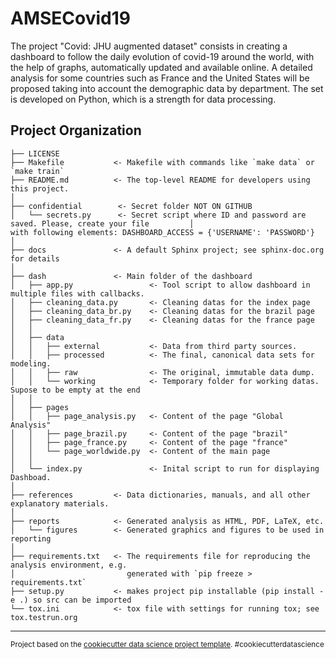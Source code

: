 AMSECovid19
==============================

The project "Covid: JHU augmented dataset" consists in creating a dashboard to follow the daily evolution of covid-19 around the world, with the help of graphs, automatically updated and available online. A detailed analysis for some countries such as France and the United States will be proposed taking into account the demographic data by department. The set is developed on Python, which is a strength for data processing.

Project Organization
------------

    ├── LICENSE
    ├── Makefile           <- Makefile with commands like `make data` or `make train`
    ├── README.md          <- The top-level README for developers using this project.
    │
    ├── confidential        <- Secret folder NOT ON GITHUB 
    │   └── secrets.py      <- Secret script where ID and password are saved. Please, create your file         │                          with following elements: DASHBOARD_ACCESS = {'USERNAME': 'PASSWORD'}
    │
    ├── docs               <- A default Sphinx project; see sphinx-doc.org for details
    │
    ├── dash               <- Main folder of the dashboard
    │   ├── app.py                 <- Tool script to allow dashboard in multiple files with callbacks.
    │   ├── cleaning_data.py       <- Cleaning datas for the index page
    │   ├── cleaning_data_br.py    <- Cleaning datas for the brazil page
    │   ├── cleaning_data_fr.py    <- Cleaning datas for the france page
    │   │
    │   ├── data                  
    │   │   ├── external           <- Data from third party sources.
    │   │   ├── processed          <- The final, canonical data sets for modeling.
    │   │   ├── raw                <- The original, immutable data dump.
    │   │   └── working            <- Temporary folder for working datas. Supose to be empty at the end
    │   │
    │   ├── pages                 
    │   │   ├── page_analysis.py   <- Content of the page "Global Analysis"
    │   │   ├── page_brazil.py     <- Content of the page "brazil"
    │   │   ├── page_france.py     <- Content of the page "france"
    │   │   └── page_worldwide.py  <- Content of the main page
    │   │
    │   └── index.py               <- Inital script to run for displaying Dashboad.
    │
    ├── references         <- Data dictionaries, manuals, and all other explanatory materials.
    │
    ├── reports            <- Generated analysis as HTML, PDF, LaTeX, etc.
    │   └── figures        <- Generated graphics and figures to be used in reporting
    │
    ├── requirements.txt   <- The requirements file for reproducing the analysis environment, e.g.
    │                         generated with `pip freeze > requirements.txt`
    ├── setup.py           <- makes project pip installable (pip install -e .) so src can be imported
    └── tox.ini            <- tox file with settings for running tox; see tox.testrun.org


--------

<p><small>Project based on the <a target="_blank" href="http://git.equancy.io/tools/cookiecutter-data-science-project/">cookiecutter data science project template</a>. #cookiecutterdatascience</small></p>
